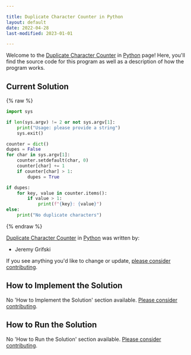 ```yaml
---

title: Duplicate Character Counter in Python
layout: default
date: 2022-04-28
last-modified: 2023-01-01

---
```


Welcome to the [Duplicate Character Counter](https://sampleprograms.io/projects/duplicate-character-counter) in [Python](https://sampleprograms.io/languages/python) page! Here, you'll find the source code for this program as well as a description of how the program works.

## Current Solution

{% raw %}

```python
import sys

if len(sys.argv) != 2 or not sys.argv[1]:
    print("Usage: please provide a string")
    sys.exit()

counter = dict()
dupes = False
for char in sys.argv[1]:
    counter.setdefault(char, 0)
    counter[char] += 1
    if counter[char] > 1:
        dupes = True

if dupes:
    for key, value in counter.items():
        if value > 1:
            print(f"{key}: {value}")
else:
    print("No duplicate characters")
```

{% endraw %}

[Duplicate Character Counter](https://sampleprograms.io/projects/duplicate-character-counter) in [Python](https://sampleprograms.io/languages/python) was written by:

- Jeremy Grifski

If you see anything you'd like to change or update, [please consider contributing](https://github.com/TheRenegadeCoder/sample-programs).

## How to Implement the Solution

No 'How to Implement the Solution' section available. [Please consider contributing](https://github.com/TheRenegadeCoder/sample-programs-website).

## How to Run the Solution

No 'How to Run the Solution' section available. [Please consider contributing](https://github.com/TheRenegadeCoder/sample-programs-website).